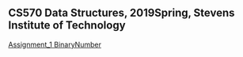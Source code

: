 ## CS570 Data Structures, 2019Spring, Stevens Institute of Technology

[Assignment_1 BinaryNumber](Assignment1_BinaryNumber)




